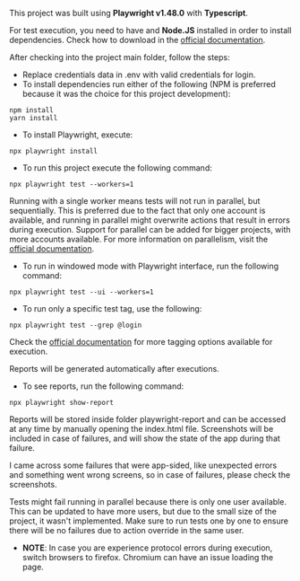 This project was built using **Playwright v1.48.0** with **Typescript**.

For test execution, you need to have and **Node.JS** installed in order to install dependencies.
Check how to download in the [official documentation](https://docs.npmjs.com/downloading-and-installing-node-js-and-npm).

After checking into the project main folder, follow the steps:
- Replace credentials data in .env with valid credentials for login.
- To install dependencies run either of the following (NPM is preferred because it was the choice for this project development):

```console
npm install
yarn install
```

- To install Playwright, execute: 

```console
npx playwright install
```

- To run this project execute the following command:

```console
npx playwright test --workers=1
```

Running with a single worker means tests will not run in parallel, but sequentially.
This is preferred due to the fact that only one account is available, and running in parallel might overwrite actions that result in errors during execution.
Support for parallel can be added for bigger projects, with more accounts available. For more information on parallelism, visit the [official documentation](https://playwright.dev/docs/test-parallel).

- To run in windowed mode with Playwright interface, run the following command:

```console
npx playwright test --ui --workers=1
```

- To run only a specific test tag, use the following:

```console
npx playwright test --grep @login
```

Check the [official documentation](https://playwright.dev/docs/test-annotations) for more tagging options available for execution.

Reports will be generated automatically after executions.
- To see reports, run the following command:

```console
npx playwright show-report
```

Reports will be stored inside folder playwright-report and can be accessed at any time by manually opening the index.html file.
Screenshots will be included in case of failures, and will show the state of the app during that failure. 

I came across some failures that were app-sided, like unexpected errors and something went wrong screens, so in case of failures, please check the screenshots.

Tests might fail running in parallel because there is only one user available. This can be updated to have more users, but due to the small size of the project, it wasn't implemented.
Make sure to run tests one by one to ensure there will be no failures due to action override in the same user.

- **NOTE**: In case you are experience protocol errors during execution, switch browsers to firefox.
Chromium can have an issue loading the page.